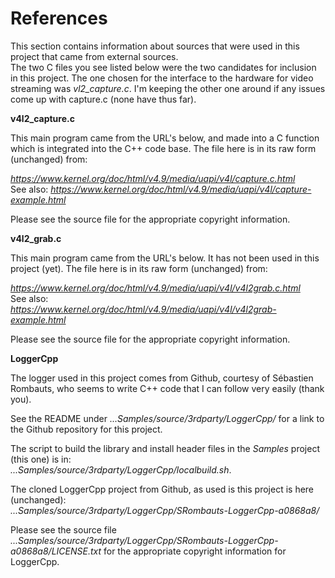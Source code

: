 # References

This section contains information about sources that were used in this project that came from external sources.  
The two C files you see listed below were the two candidates for inclusion in this project. The one chosen for
the interface to the hardware for video streaming was *vl2_capture.c*.  I'm keeping the other one around if any 
issues come up with capture.c (none have thus far).   

**v4l2_capture.c**

This main program came from the URL's below, and made into a C function which is integrated into the C++ code base. 
The file here is in its raw form (unchanged) from:     
     
*https://www.kernel.org/doc/html/v4.9/media/uapi/v4l/capture.c.html*    
    See also: 
*https://www.kernel.org/doc/html/v4.9/media/uapi/v4l/capture-example.html*     
     
Please see the source file for the appropriate copyright information.     
     
     
**v4l2_grab.c**

This main program came from the URL's below. It has not been used in this project (yet). 
The file here is in its raw form (unchanged) from:     
     
*https://www.kernel.org/doc/html/v4.9/media/uapi/v4l/v4l2grab.c.html*     
    See also:     
*https://www.kernel.org/doc/html/v4.9/media/uapi/v4l/v4l2grab-example.html*   
     
Please see the source file for the appropriate copyright information.     
     
     
**LoggerCpp**     
     
The logger used in this project comes from Github, courtesy of Sébastien Rombauts, who seems to write C++ code that
I can follow very easily (thank you).    
     
See the README under *...Samples/source/3rdparty/LoggerCpp/* for a link to the Github repository for this project.     
     
The script to build the library and install header files in the *Samples* project (this one) is in:     
*...Samples/source/3rdparty/LoggerCpp/localbuild.sh*.   
    
The cloned LoggerCpp project from Github, as used is this project is here (unchanged):     
*...Samples/source/3rdparty/LoggerCpp/SRombauts-LoggerCpp-a0868a8/*   
    
Please see the source file 
*...Samples/source/3rdparty/LoggerCpp/SRombauts-LoggerCpp-a0868a8/LICENSE.txt* 
for the appropriate copyright information for LoggerCpp.     

